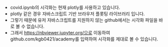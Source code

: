- covid.ipynb의 시각화는 현재 plotly를 사용하고 있습니다.
- plotly 같은 경우 자바스크립트 기반 브라우저 플롯팅 라이브러리 입니다.
- 그렇기 때문에 유저 자바스크립트를 지원하지 않는 github에서는 시각화 파일을 바로 볼 수 없습니다.
- 그래서 https://nbviewer.jupyter.org/으로 이동하여 github.com/kgb0421/academy를 입력하여 시각화를 제대로 볼 수 있습니다.
